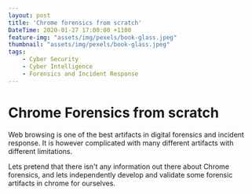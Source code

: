 ```yaml
---
layout: post
title: 'Chrome forensics from scratch'
DateTime: 2020-01-27 17:00:00 +1100
feature-img: "assets/img/pexels/book-glass.jpeg"
thumbnail: "assets/img/pexels/book-glass.jpeg"
tags:
    - Cyber Security
    - Cyber Intelligence
    - Forensics and Incident Response
---
```


# Chrome Forensics from scratch

Web browsing is one of the best artifacts in digital forensics and incident response. It is however complicated with many different artifacts with different limitations.

Lets pretend that there isn't any information out there about Chrome forensics, and lets independently develop and validate some forensic artifacts in chrome for ourselves.
